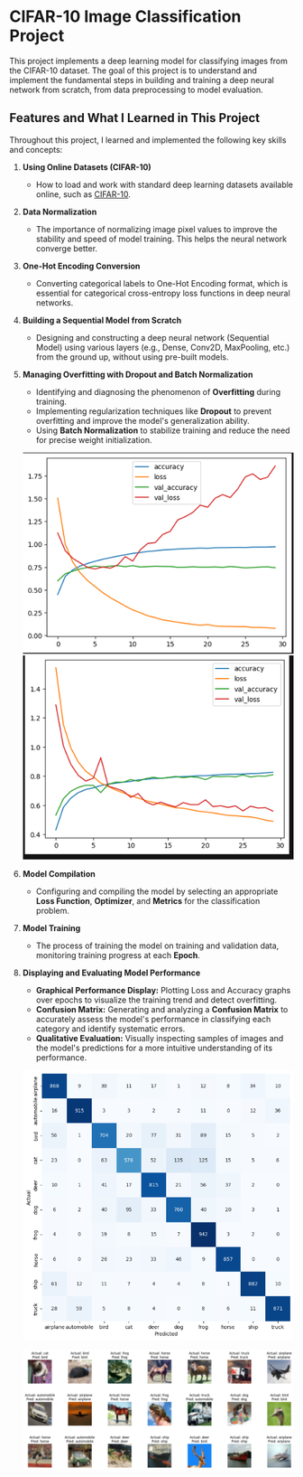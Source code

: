 # CIFAR-10 Image Classification Project

This project implements a deep learning model for classifying images from the CIFAR-10 dataset. The goal of this project is to understand and implement the fundamental steps in building and training a deep neural network from scratch, from data preprocessing to model evaluation.

## Features and What I Learned in This Project 

Throughout this project, I learned and implemented the following key skills and concepts:

1.  **Using Online Datasets (CIFAR-10)**

      * How to load and work with standard deep learning datasets available online, such as [CIFAR-10](https://www.cs.toronto.edu/~kriz/cifar.html).

2.  **Data Normalization**

      * The importance of normalizing image pixel values to improve the stability and speed of model training. This helps the neural network converge better.

3.  **One-Hot Encoding Conversion**

      * Converting categorical labels to One-Hot Encoding format, which is essential for categorical cross-entropy loss functions in deep neural networks.

4.  **Building a Sequential Model from Scratch**

      * Designing and constructing a deep neural network (Sequential Model) using various layers (e.g., Dense, Conv2D, MaxPooling, etc.) from the ground up, without using pre-built models.

5.  **Managing Overfitting with Dropout and Batch Normalization**

      * Identifying and diagnosing the phenomenon of **Overfitting** during training.
      * Implementing regularization techniques like **Dropout** to prevent overfitting and improve the model's generalization ability.
      * Using **Batch Normalization** to stabilize training and reduce the need for precise weight initialization.
  
     ![Overfitted](https://github.com/mona-baharlou/CiFar10_DeepLearning/blob/main/overfitting.PNG)
     ![After Batch Normalization & Dropout](https://github.com/mona-baharlou/CiFar10_DeepLearning/blob/main/ovirfitting_uopdate_pic.PNG)
    

7.  **Model Compilation**

      * Configuring and compiling the model by selecting an appropriate **Loss Function**, **Optimizer**, and **Metrics** for the classification problem.

8.  **Model Training**

      * The process of training the model on training and validation data, monitoring training progress at each **Epoch**.

9.  **Displaying and Evaluating Model Performance**

      * **Graphical Performance Display:** Plotting Loss and Accuracy graphs over epochs to visualize the training trend and detect overfitting.
      * **Confusion Matrix:** Generating and analyzing a **Confusion Matrix** to accurately assess the model's performance in classifying each category and identify systematic errors.
      * **Qualitative Evaluation:** Visually inspecting samples of images and the model's predictions for a more intuitive understanding of its performance.
  
    ![After Batch Normalization & Dropout](https://github.com/mona-baharlou/CiFar10_DeepLearning/blob/main/matrix.png)


    ![After Batch Normalization & Dropout](https://github.com/mona-baharlou/CiFar10_DeepLearning/blob/main/qual.png)

